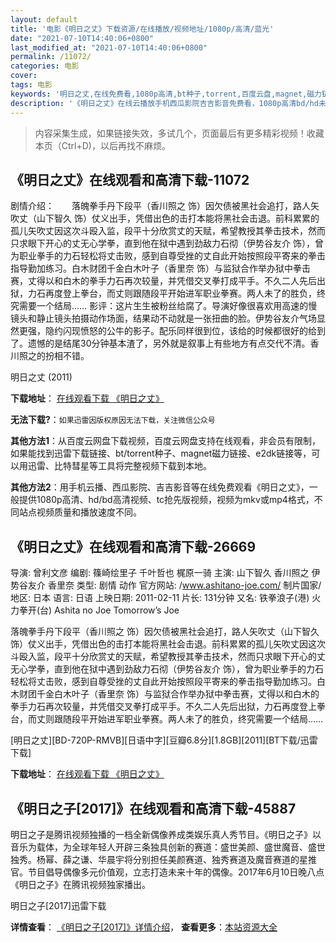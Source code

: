 ```yaml
---
layout: default
title: '电影《明日之丈》下载资源/在线播放/视频地址/1080p/高清/蓝光'
date: "2021-07-10T14:40:06+0800"
last_modified_at: "2021-07-10T14:40:06+0800"
permalink: /11072/
categories: 电影
cover:
tags: 电影
keywords: '明日之丈,在线免费看,1080p高清,bt种子,torrent,百度云盘,magnet,磁力链,迅雷下载资源'
description: '《明日之丈》在线云播放手机西瓜影院吉吉影音免费看，1080p高清bd/hd未删减完整版和tc抢先枪版，mkv/mp4格式，附带bt/torrent种子、magnet/磁力链、百度云盘、网盘资源迅雷下载链接'
---
```


>内容采集生成，如果链接失效，多试几个，页面最后有更多精彩视频！收藏本页（Ctrl+D)，以后再找不麻烦。


## 《明日之丈》在线观看和高清下载-11072

剧情介绍：　　落魄拳手丹下段平（香川照之 饰）因欠债被黑社会追打，路人矢吹丈（山下智久 饰）仗义出手，凭借出色的击打本能将黑社会击退。前科累累的孤儿矢吹丈因这次斗殴入监，段平十分欣赏丈的天赋，希望教授其拳击技术，然而只求眼下开心的丈无心学拳，直到他在狱中遇到劲敌力石彻（伊势谷友介 饰），曾为职业拳手的力石轻松将丈击败，感到自尊受挫的丈自此开始按照段平寄来的拳击指导勤加练习。白木财团千金白木叶子（香里奈 饰）与监狱合作举办狱中拳击赛，丈得以和白木的拳手力石再次较量，并凭借交叉拳打成平手。不久二人先后出狱，力石再度登上拳台，而丈则跟随段平开始进军职业拳赛。两人未了的胜负，终究需要一个结局…… 影评：这片生生被粉丝给腐了。导演好像很喜欢用高速的慢镜头和静止镜头拍摄动作场面，结果动不动就是一张扭曲的脸。伊势谷友介气场显然更强，隐约闪现愤怒的公牛的影子。配乐同样很到位，该给的时候都很好的给到了。遗憾的是结尾30分钟基本渣了，另外就是叙事上有些地方有点交代不清。香川照之的扮相不错。


明日之丈 (2011)

**下载地址**： [在线观看下载 《明日之丈》](https://www.btbtdy.me/btdy/dy7990.html) 


**无法下载?**：`如果迅雷因版权原因无法下载，关注微信公众号 `

**其他方法1**：从百度云网盘下载视频，百度云网盘支持在线观看，非会员有限制，如果能找到迅雷下载链接、bt/torrent种子、magnet磁力链接、e2dk链接等，可以用迅雷、比特彗星等工具将完整视频下载到本地。

**其他方法2**：用手机云播、西瓜影院、吉吉影音等在线免费观看《明日之丈》，一般提供1080p高清、hd/bd高清视频、tc抢先版视频，视频为mkv或mp4格式，不同站点视频质量和播放速度不同。


## 《明日之丈》在线观看和高清下载-26669

导演: 曾利文彦 编剧: 篠崎绘里子 千叶哲也 梶原一骑 主演: 山下智久 香川照之 伊势谷友介 香里奈 类型: 剧情 动作 官方网站: /www.ashitano-joe.com/ 制片国家/地区: 日本 语言: 日语 上映日期: 2011-02-11 片长: 131分钟 又名: 铁拳浪子(港) 火力拳开(台) Ashita no Joe Tomorrow’s Joe

落魄拳手丹下段平（香川照之 饰）因欠债被黑社会追打，路人矢吹丈（山下智久 饰）仗义出手，凭借出色的击打本能将黑社会击退。前科累累的孤儿矢吹丈因这次斗殴入监，段平十分欣赏丈的天赋，希望教授其拳击技术，然而只求眼下开心的丈无心学拳，直到他在狱中遇到劲敌力石彻（伊势谷友介 饰），曾为职业拳手的力石轻松将丈击败，感到自尊受挫的丈自此开始按照段平寄来的拳击指导勤加练习。白木财团千金白木叶子（香里奈 饰）与监狱合作举办狱中拳击赛，丈得以和白木的拳手力石再次较量，并凭借交叉拳打成平手。不久二人先后出狱，力石再度登上拳台，而丈则跟随段平开始进军职业拳赛。两人未了的胜负，终究需要一个结局……


[明日之丈][BD-720P-RMVB][日语中字][豆瓣6.8分][1.8GB][2011][BT下载/迅雷下载]

**下载地址**： [在线观看下载 《明日之丈》](https://www.btdx8.com/torrent/tomorrows_joe_2011.html) 


## 《明日之子[2017]》在线观看和高清下载-45887

明日之子是腾讯视频独播的一档全新偶像养成类娱乐真人秀节目。《明日之子》以音乐为载体，为全球年轻人开辟三条独具创新的赛道：盛世美颜、盛世魔音、盛世独秀。杨幂、薛之谦、华晨宇将分别担任美颜赛道、独秀赛道及魔音赛道的星推官。节目倡导偶像多元价值观，立志打造未来十年的偶像。2017年6月10日晚八点《明日之子》在腾讯视频独家播出。


明日之子[2017]迅雷下载

**详情查看**： [《明日之子[2017]》详情介绍](/movie/45887/)， **查看更多**：[本站资源大全](/movie/t/all/)

